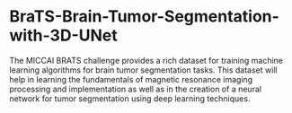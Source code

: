 # BraTS-Brain-Tumor-Segmentation-with-3D-UNet
The MICCAI BRATS challenge provides a rich dataset for training machine learning algorithms for brain tumor segmentation tasks. This dataset will help in learning the fundamentals of magnetic resonance imaging processing and implementation as well as in the creation of a neural network for tumor segmentation using deep learning techniques.

